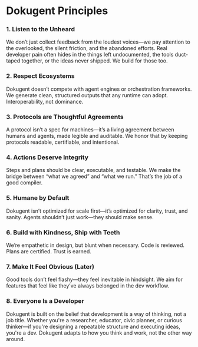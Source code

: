 # Dokugent Principles

### 1. Listen to the Unheard

We don’t just collect feedback from the loudest voices—we pay attention to the overlooked, the silent friction, and the abandoned efforts. Real developer pain often hides in the things left undocumented, the tools duct-taped together, or the ideas never shipped. We build for those too.

### 2. Respect Ecosystems

Dokugent doesn’t compete with agent engines or orchestration frameworks. We generate clean, structured outputs that any runtime can adopt. Interoperability, not dominance.

### 3. Protocols are Thoughtful Agreements

A protocol isn’t a spec for machines—it’s a living agreement between humans and agents, made legible and auditable. We honor that by keeping protocols readable, certifiable, and intentional.

### 4. Actions Deserve Integrity

Steps and plans should be clear, executable, and testable. We make the bridge between “what we agreed” and “what we run.” That’s the job of a good compiler.

### 5. Humane by Default

Dokugent isn’t optimized for scale first—it’s optimized for clarity, trust, and sanity. Agents shouldn’t just work—they should make sense.

### 6. Build with Kindness, Ship with Teeth

We’re empathetic in design, but blunt when necessary. Code is reviewed. Plans are certified. Trust is earned.

### 7. Make It Feel Obvious (Later)

Good tools don’t feel flashy—they feel inevitable in hindsight. We aim for features that feel like they’ve always belonged in the dev workflow.

### 8. Everyone Is a Developer

Dokugent is built on the belief that development is a way of thinking, not a job title. Whether you're a researcher, educator, civic planner, or curious thinker—if you're designing a repeatable structure and executing ideas, you're a dev. Dokugent adapts to how you think and work, not the other way around.
